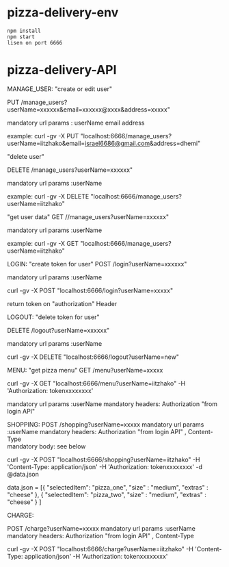 # pizza-delivery-env
    npm install
    npm start
    lisen on port 6666


# pizza-delivery-API
MANAGE_USER: "create or edit user"

PUT /manage_users?userName=xxxxxx&email=xxxxxx@xxxx&address=xxxxx" 

mandatory url params : userName email address

example:
curl -gv -X PUT "localhost:6666/manage_users?userName=iitzhako&email=israel6686@gmail.com&address=dhemi"

"delete user"

DELETE /manage_users?userName=xxxxxx"

mandatory url params :userName

example:
curl -gv -X DELETE "localhost:6666/manage_users?userName=iitzhako"

"get user data"
GET //manage_users?userName=xxxxxx"

mandatory url params :userName

example:
curl -gv -X GET "localhost:6666/manage_users?userName=iitzhako"


LOGIN: "create token for user"
POST /login?userName=xxxxxx"

mandatory url params :userName

curl -gv -X POST "localhost:6666/login?userName=xxxxx"

return token on "authorization" Header



LOGOUT: "delete token for user"

DELETE /logout?userName=xxxxxx"

mandatory url params :userName

curl -gv -X DELETE "localhost:6666/logout?userName=new" 


MENU: "get pizza menu"
GET /menu?userName=xxxxx

curl -gv -X GET "localhost:6666/menu?userName=iitzhako" -H 'Authorization: tokenxxxxxxxx'

mandatory url params :userName
mandatory headers: Authorization "from login API"


SHOPPING:
POST /shopping?userName=xxxxx
  mandatory url params :userName
  mandatory headers: Authorization "from login API" , Content-Type  
  mandatory body: see below
  
 curl -gv -X POST "localhost:6666/shopping?userName=iitzhako" -H 'Content-Type: application/json' -H 'Authorization: tokenxxxxxxxx' -d @data.json
 
 data.json  = [{
          "selectedItem": "pizza_one",
          "size" :  "medium",
          "extras" : "cheese"
        },
          {
            "selectedItem": "pizza_two",
            "size" :  "medium",
            "extras" : "cheese"
          }
   ]

CHARGE:

POST /charge?userName=xxxxx
     mandatory url params :userName
     mandatory headers: Authorization "from login API" , Content-Type     


 curl -gv -X POST "localhost:6666/charge?userName=iitzhako" -H 'Content-Type: application/json' -H 'Authorization: tokenxxxxxxxx'

